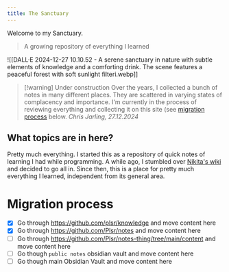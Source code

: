 ```yaml
---
title: The Sanctuary
---
```

Welcome to my Sanctuary.

> A growing repository of everything I learned

![[DALL·E 2024-12-27 10.10.52 - A serene sanctuary in nature with subtle elements of knowledge and a comforting drink. The scene features a peaceful forest with soft sunlight filteri.webp]]

> [!warning] Under construction
> Over the years, I collected a bunch of notes in many different places. They are scattered in varying states of complacency and importance. I'm currently in the process of reviewing everything and collecting it on this site (see [migration process](https://plrs-second-brain.netlify.app/#migration-process) below.
> *Chris Jarling, 27.12.2024*


## What topics are in here?

Pretty much everything. I started this as a repository of quick notes of learning I had while programming. A while ago, I stumbled over [Nikita's wiki](https://wiki.nikiv.dev/) and decided to go all in. Since then, this is a place for pretty much everything I learned, independent from its general area.

# Migration process
- [x] Go through https://github.com/plsr/knowledge and move content here
- [x] Go through https://github.com/Plsr/notes and move content here
- [ ] Go through https://github.com/Plsr/notes-thing/tree/main/content and move content here
- [ ] Go though `public notes` obsidian vault and move content here
- [ ] Go though main Obsidian Vault and move content here

